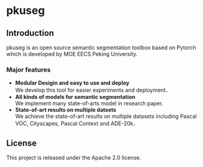 # pkuseg

## Introduction


pkuseg is an open source semantic segmentation toolbox based on Pytorch which is developed 
by MOE EECS Peking University.


### Major features

- **Modular Desigin and easy to use and deploy**  
   We develop this tool for easier experiments and deployment．
- **All kinds of models for semantic segmentation**  
   We implement many state-of-arts model in research paper.
- **State-of-art results on multiple datsets**  
   We achieve the state-of-art results on multiple datasets including Pascal VOC, Cityscapes, Pascal Context
   and ADE-20k．


## License

This project is released under the Apache 2.0 license.
